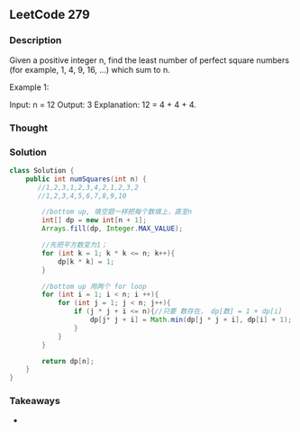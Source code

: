 ## LeetCode 279

### Description
Given a positive integer n, find the least number of perfect square numbers (for example, 1, 4, 9, 16, ...) which sum to n.

Example 1:

Input: n = 12
Output: 3
Explanation: 12 = 4 + 4 + 4.

### Thought


### Solution
```java
class Solution {
    public int numSquares(int n) {
       //1,2,3,1,2,3,4,2,1,2,3,2
       //1,2,3,4,5,6,7,8,9,10

        //bottom up, 填空题一样把每个数填上，直至n
        int[] dp = new int[n + 1];
        Arrays.fill(dp, Integer.MAX_VALUE);

        //先把平方数变为1；
        for (int k = 1; k * k <= n; k++){
            dp[k * k] = 1;
        }

        //bottom up 用两个 for loop
        for (int i = 1; i < n; i ++){
            for (int j = 1; j < n; j++){
                if (j * j + i <= n){//只要 数存在， dp[数] = 1 + dp[i]
                    dp[j* j + i] = Math.min(dp[j * j + i], dp[i] + 1);
                }
            }
        }

        return dp[n];
    }
}
```

### Takeaways
*
